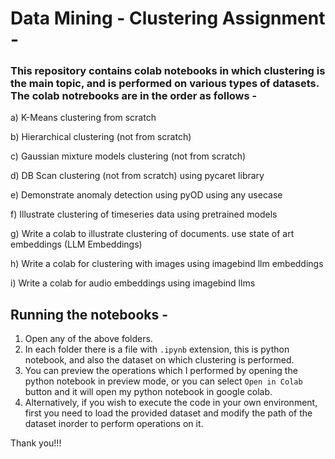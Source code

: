 # Data Mining - Clustering Assignment -

 
### This repository contains colab notebooks in which clustering is the main topic, and is performed on various types of datasets. The colab notrebooks are in the order as follows - 
a) K-Means clustering from scratch


b) Hierarchical clustering (not from scratch)


c) Gaussian mixture models clustering (not from scratch)


d) DB Scan clustering (not from scratch) using pycaret library 


e) Demonstrate anomaly detection using pyOD using any usecase


f) Illustrate clustering of timeseries data using pretrained models 


g) Write a colab to illustrate clustering  of documents. use state of art embeddings (LLM Embeddings)


h) Write a colab for clustering with images using imagebind llm embeddings 


i) Write a colab for audio embeddings using imagebind llms



## Running the notebooks -
1. Open any of the above folders.
2. In each folder there is a file with `.ipynb` extension, this is python notebook, and also the dataset on which clustering is performed.
3. You can preview the operations which I performed by opening the python notebook in preview mode, or you can select `Open in Colab` button and it will open my python notebook in google colab.
4. Alternatively, if you wish to execute the code in your own environment, first you need to load the provided dataset and modify the path of the dataset inorder to perform operations on it.

Thank you!!!

